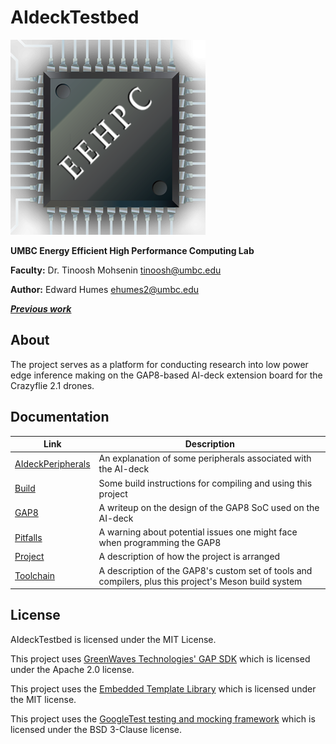 # AIdeckTestbed

![logo](Documentation/InlineImages/eehpc_logo.png)

**UMBC Energy Efficient High Performance Computing Lab**

**Faculty:** Dr. Tinoosh Mohsenin <tinoosh@umbc.edu>

**Author:** Edward Humes <ehumes2@umbc.edu>

[***Previous work***](https://github.com/GriffinBonner/ai-deck_obs_native)

## About

The project serves as a platform for conducting research into low power edge inference making on the GAP8-based AI-deck extension board for the Crazyflie 2.1 drones. 

## Documentation

| Link | Description |
| ------ | ------ |
| [AIdeckPeripherals](Documentation/AIdeckPeripherals.md) | An explanation of some peripherals associated with the AI-deck |
| [Build](Documentation/Build.md) | Some build instructions for compiling and using this project |
| [GAP8](Documentation/GAP8.md) | A writeup on the design of the GAP8 SoC used on the AI-deck |
| [Pitfalls](Documentation/Pitfalls.md) | A warning about potential issues one might face when programming the GAP8 |
| [Project](Documentation/Project.md) | A description of how the project is arranged |
| [Toolchain](Documentation/Toolchain.md) | A description of the GAP8's custom set of tools and compilers, plus this project's Meson build system |

## License

AIdeckTestbed is licensed under the MIT License.

This project uses [GreenWaves Technologies' GAP SDK](https://github.com/GreenWaves-Technologies/gap_sdk) which is licensed under the Apache 2.0 license.

This project uses the [Embedded Template Library](https://github.com/ETLCPP/etl) which is licensed under the MIT license.

This project uses the [GoogleTest testing and mocking framework](https://github.com/google/googletest) which is licensed under the BSD 3-Clause license.

